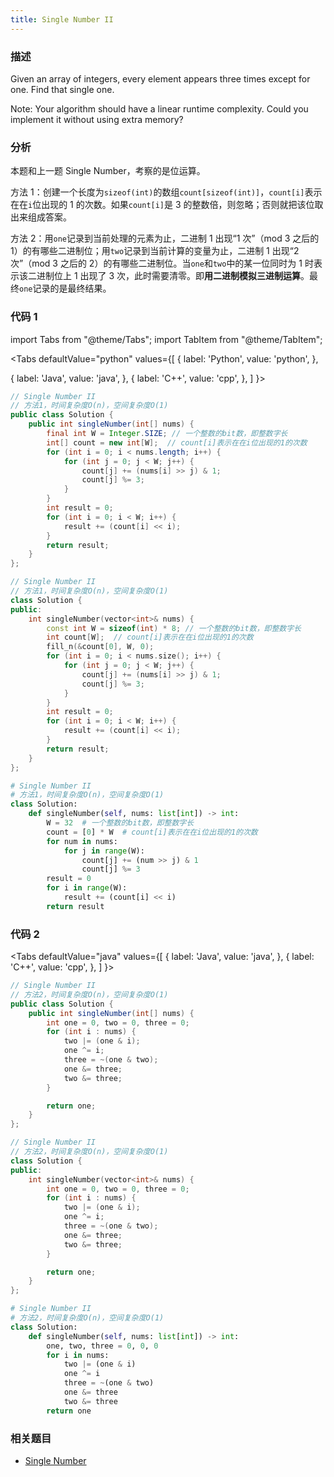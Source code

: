 ```yaml
---
title: Single Number II
---
```


### 描述

Given an array of integers, every element appears three times except for one. Find that single one.

Note:
Your algorithm should have a linear runtime complexity. Could you implement it without using extra memory?

### 分析

本题和上一题 Single Number，考察的是位运算。

方法 1：创建一个长度为`sizeof(int)`的数组`count[sizeof(int)]`，`count[i]`表示在在`i`位出现的 1 的次数。如果`count[i]`是 3 的整数倍，则忽略；否则就把该位取出来组成答案。

方法 2：用`one`记录到当前处理的元素为止，二进制 1 出现“1 次”（mod 3 之后的 1）的有哪些二进制位；用`two`记录到当前计算的变量为止，二进制 1 出现“2 次”（mod 3 之后的 2）的有哪些二进制位。当`one`和`two`中的某一位同时为 1 时表示该二进制位上 1 出现了 3 次，此时需要清零。即**用二进制模拟三进制运算**。最终`one`记录的是最终结果。

### 代码 1

import Tabs from "@theme/Tabs";
import TabItem from "@theme/TabItem";

<Tabs
defaultValue="python"
values={[
{ label: 'Python', value: 'python', },

{ label: 'Java', value: 'java', },
{ label: 'C++', value: 'cpp', },
]
}>
<TabItem value="java">

```java
// Single Number II
// 方法1，时间复杂度O(n)，空间复杂度O(1)
public class Solution {
    public int singleNumber(int[] nums) {
        final int W = Integer.SIZE; // 一个整数的bit数，即整数字长
        int[] count = new int[W];  // count[i]表示在在i位出现的1的次数
        for (int i = 0; i < nums.length; i++) {
            for (int j = 0; j < W; j++) {
                count[j] += (nums[i] >> j) & 1;
                count[j] %= 3;
            }
        }
        int result = 0;
        for (int i = 0; i < W; i++) {
            result += (count[i] << i);
        }
        return result;
    }
};
```

</TabItem>
<TabItem value="cpp">

```cpp
// Single Number II
// 方法1，时间复杂度O(n)，空间复杂度O(1)
class Solution {
public:
    int singleNumber(vector<int>& nums) {
        const int W = sizeof(int) * 8; // 一个整数的bit数，即整数字长
        int count[W];  // count[i]表示在在i位出现的1的次数
        fill_n(&count[0], W, 0);
        for (int i = 0; i < nums.size(); i++) {
            for (int j = 0; j < W; j++) {
                count[j] += (nums[i] >> j) & 1;
                count[j] %= 3;
            }
        }
        int result = 0;
        for (int i = 0; i < W; i++) {
            result += (count[i] << i);
        }
        return result;
    }
};
```

</TabItem>

<TabItem value="python">

```python
# Single Number II
# 方法1，时间复杂度O(n)，空间复杂度O(1)
class Solution:
    def singleNumber(self, nums: list[int]) -> int:
        W = 32  # 一个整数的bit数，即整数字长
        count = [0] * W  # count[i]表示在在i位出现的1的次数
        for num in nums:
            for j in range(W):
                count[j] += (num >> j) & 1
                count[j] %= 3
        result = 0
        for i in range(W):
            result += (count[i] << i)
        return result
```

</TabItem>
</Tabs>

### 代码 2

<Tabs
defaultValue="java"
values={[
{ label: 'Java', value: 'java', },
{ label: 'C++', value: 'cpp', },
]
}>
<TabItem value="java">

```java
// Single Number II
// 方法2，时间复杂度O(n)，空间复杂度O(1)
public class Solution {
    public int singleNumber(int[] nums) {
        int one = 0, two = 0, three = 0;
        for (int i : nums) {
            two |= (one & i);
            one ^= i;
            three = ~(one & two);
            one &= three;
            two &= three;
        }

        return one;
    }
};
```

</TabItem>
<TabItem value="cpp">

```cpp
// Single Number II
// 方法2，时间复杂度O(n)，空间复杂度O(1)
class Solution {
public:
    int singleNumber(vector<int>& nums) {
        int one = 0, two = 0, three = 0;
        for (int i : nums) {
            two |= (one & i);
            one ^= i;
            three = ~(one & two);
            one &= three;
            two &= three;
        }

        return one;
    }
};
```

</TabItem>

<TabItem value="python">

```python
# Single Number II
# 方法2，时间复杂度O(n)，空间复杂度O(1)
class Solution:
    def singleNumber(self, nums: list[int]) -> int:
        one, two, three = 0, 0, 0
        for i in nums:
            two |= (one & i)
            one ^= i
            three = ~(one & two)
            one &= three
            two &= three
        return one
```

</TabItem>
</Tabs>

### 相关题目

- [Single Number](single-number.md)

